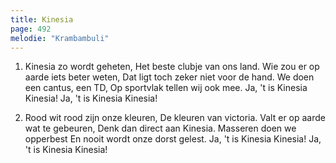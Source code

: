 ```yaml
---
title: Kinesia
page: 492
melodie: "Krambambuli"
---  
```


1.  Kinesia zo wordt geheten,
Het beste clubje van ons land.
Wie zou er op aarde iets beter weten,
Dat ligt toch zeker niet voor de hand.
We doen een cantus, een TD,
Op sportvlak tellen wij ook mee.
Ja, 't is Kinesia Kinesia!
Ja, 't is Kinesia Kinesia!


2. Rood wit rood zijn onze kleuren,
De kleuren van victoria.
Valt er op aarde wat te gebeuren,
Denk dan direct aan Kinesia.
Masseren doen we opperbest
En nooit wordt onze dorst gelest.
Ja, 't is Kinesia Kinesia!
Ja, 't is Kinesia Kinesia!